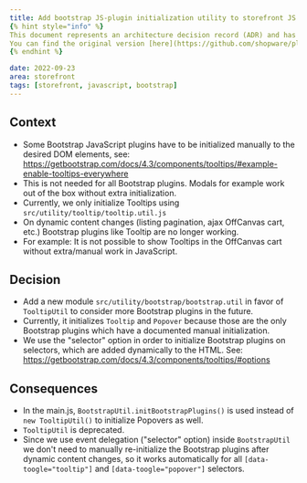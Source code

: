 ```yaml
---
title: Add bootstrap JS-plugin initialization utility to storefront JS
{% hint style="info" %}
This document represents an architecture decision record (ADR) and has been mirrored from the ADR section in our Shopware 6 repository.
You can find the original version [here](https://github.com/shopware/platform/blob/trunk/adr/2022-09-23-add-bootstrap-util.md)
{% endhint %}

date: 2022-09-23
area: storefront
tags: [storefront, javascript, bootstrap]
--- 
```


## Context

* Some Bootstrap JavaScript plugins have to be initialized manually to the desired DOM elements, see: https://getbootstrap.com/docs/4.3/components/tooltips/#example-enable-tooltips-everywhere
* This is not needed for all Bootstrap plugins. Modals for example work out of the box without extra initialization.
* Currently, we only initialize Tooltips using `src/utility/tooltip/tooltip.util.js`
* On dynamic content changes (listing pagination, ajax OffCanvas cart, etc.) Bootstrap plugins like Tooltip are no longer working.
* For example: It is not possible to show Tooltips in the OffCanvas cart without extra/manual work in JavaScript.

## Decision

* Add a new module `src/utility/bootstrap/bootstrap.util` in favor of `TooltipUtil` to consider more Bootstrap plugins in the future.
* Currently, it initializes `Tooltip` and `Popover` because those are the only Bootstrap plugins which have a documented manual initialization.
* We use the "selector" option in order to initialize Bootstrap plugins on selectors, which are added dynamically to the HTML. See: https://getbootstrap.com/docs/4.3/components/tooltips/#options

## Consequences

* In the main.js, `BootstrapUtil.initBootstrapPlugins()` is used instead of `new TooltipUtil()` to initialize Popovers as well.
* `TooltipUtil` is deprecated.
* Since we use event delegation ("selector" option) inside `BootstrapUtil` we don't need to manually re-initialize the Bootstrap plugins after dynamic content changes, 
  so it works automatically for all `[data-toogle="tooltip"]` and `[data-toogle="popover"]` selectors.
